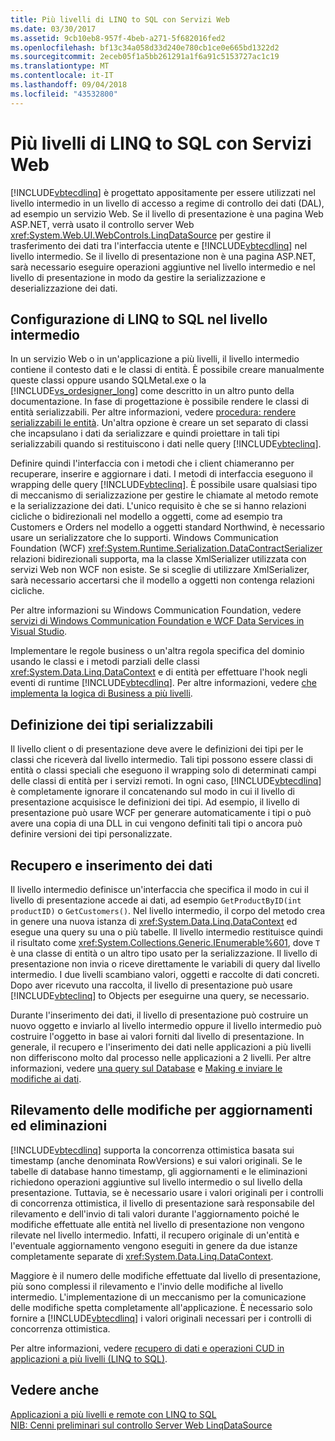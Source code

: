 ```yaml
---
title: Più livelli di LINQ to SQL con Servizi Web
ms.date: 03/30/2017
ms.assetid: 9cb10eb8-957f-4beb-a271-5f682016fed2
ms.openlocfilehash: bf13c34a058d33d240e780cb1ce0e665bd1322d2
ms.sourcegitcommit: 2eceb05f1a5bb261291a1f6a91c5153727ac1c19
ms.translationtype: MT
ms.contentlocale: it-IT
ms.lasthandoff: 09/04/2018
ms.locfileid: "43532800"
---
```

# <a name="linq-to-sql-n-tier-with-web-services"></a>Più livelli di LINQ to SQL con Servizi Web
[!INCLUDE[vbtecdlinq](../../../../../../includes/vbtecdlinq-md.md)] è progettato appositamente per essere utilizzati nel livello intermedio in un livello di accesso a regime di controllo dei dati (DAL), ad esempio un servizio Web. Se il livello di presentazione è una pagina Web ASP.NET, verrà usato il controllo server Web <xref:System.Web.UI.WebControls.LinqDataSource> per gestire il trasferimento dei dati tra l'interfaccia utente e [!INCLUDE[vbtecdlinq](../../../../../../includes/vbtecdlinq-md.md)] nel livello intermedio. Se il livello di presentazione non è una pagina ASP.NET, sarà necessario eseguire operazioni aggiuntive nel livello intermedio e nel livello di presentazione in modo da gestire la serializzazione e deserializzazione dei dati.  
  
## <a name="setting-up-linq-to-sql-on-the-middle-tier"></a>Configurazione di LINQ to SQL nel livello intermedio  
 In un servizio Web o in un'applicazione a più livelli, il livello intermedio contiene il contesto dati e le classi di entità. È possibile creare manualmente queste classi oppure usando SQLMetal.exe o la [!INCLUDE[vs_ordesigner_long](../../../../../../includes/vs-ordesigner-long-md.md)] come descritto in un altro punto della documentazione. In fase di progettazione è possibile rendere le classi di entità serializzabili. Per altre informazioni, vedere [procedura: rendere serializzabili le entità](../../../../../../docs/framework/data/adonet/sql/linq/how-to-make-entities-serializable.md). Un'altra opzione è creare un set separato di classi che incapsulano i dati da serializzare e quindi proiettare in tali tipi serializzabili quando si restituiscono i dati nelle query [!INCLUDE[vbteclinq](../../../../../../includes/vbteclinq-md.md)].  
  
 Definire quindi l'interfaccia con i metodi che i client chiameranno per recuperare, inserire e aggiornare i dati. I metodi di interfaccia eseguono il wrapping delle query [!INCLUDE[vbteclinq](../../../../../../includes/vbteclinq-md.md)]. È possibile usare qualsiasi tipo di meccanismo di serializzazione per gestire le chiamate al metodo remote e la serializzazione dei dati. L'unico requisito è che se si hanno relazioni cicliche o bidirezionali nel modello a oggetti, come ad esempio tra Customers e Orders nel modello a oggetti standard Northwind, è necessario usare un serializzatore che lo supporti. Windows Communication Foundation (WCF) <xref:System.Runtime.Serialization.DataContractSerializer> relazioni bidirezionali supporta, ma la classe XmlSerializer utilizzata con servizi Web non WCF non esiste. Se si sceglie di utilizzare XmlSerializer, sarà necessario accertarsi che il modello a oggetti non contenga relazioni cicliche.  
  
 Per altre informazioni su Windows Communication Foundation, vedere [servizi di Windows Communication Foundation e WCF Data Services in Visual Studio](/visualstudio/data-tools/windows-communication-foundation-services-and-wcf-data-services-in-visual-studio).  
  
 Implementare le regole business o un'altra regola specifica del dominio usando le classi e i metodi parziali delle classi <xref:System.Data.Linq.DataContext> e di entità per effettuare l'hook negli eventi di runtime [!INCLUDE[vbtecdlinq](../../../../../../includes/vbtecdlinq-md.md)]. Per altre informazioni, vedere [che implementa la logica di Business a più livelli](../../../../../../docs/framework/data/adonet/sql/linq/implementing-business-logic-linq-to-sql.md).  
  
## <a name="defining-the-serializable-types"></a>Definizione dei tipi serializzabili  
 Il livello client o di presentazione deve avere le definizioni dei tipi per le classi che riceverà dal livello intermedio. Tali tipi possono essere classi di entità o classi speciali che eseguono il wrapping solo di determinati campi delle classi di entità per i servizi remoti. In ogni caso, [!INCLUDE[vbtecdlinq](../../../../../../includes/vbtecdlinq-md.md)] è completamente ignorare il concatenando sul modo in cui il livello di presentazione acquisisce le definizioni dei tipi. Ad esempio, il livello di presentazione può usare WCF per generare automaticamente i tipi o può avere una copia di una DLL in cui vengono definiti tali tipi o ancora può definire versioni dei tipi personalizzate.  
  
## <a name="retrieving-and-inserting-data"></a>Recupero e inserimento dei dati  
 Il livello intermedio definisce un'interfaccia che specifica il modo in cui il livello di presentazione accede ai dati, ad esempio `GetProductByID(int productID)` o `GetCustomers()`. Nel livello intermedio, il corpo del metodo crea in genere una nuova istanza di <xref:System.Data.Linq.DataContext> ed esegue una query su una o più tabelle. Il livello intermedio restituisce quindi il risultato come <xref:System.Collections.Generic.IEnumerable%601>, dove `T` è una classe di entità o un altro tipo usato per la serializzazione. Il livello di presentazione non invia o riceve direttamente le variabili di query dal livello intermedio. I due livelli scambiano valori, oggetti e raccolte di dati concreti. Dopo aver ricevuto una raccolta, il livello di presentazione può usare [!INCLUDE[vbteclinq](../../../../../../includes/vbteclinq-md.md)] to Objects per eseguirne una query, se necessario.  
  
 Durante l'inserimento dei dati, il livello di presentazione può costruire un nuovo oggetto e inviarlo al livello intermedio oppure il livello intermedio può costruire l'oggetto in base ai valori forniti dal livello di presentazione. In generale, il recupero e l'inserimento dei dati nelle applicazioni a più livelli non differiscono molto dal processo nelle applicazioni a 2 livelli. Per altre informazioni, vedere [una query sul Database](../../../../../../docs/framework/data/adonet/sql/linq/querying-the-database.md) e [Making e inviare le modifiche ai dati](../../../../../../docs/framework/data/adonet/sql/linq/making-and-submitting-data-changes.md).  
  
## <a name="tracking-changes-for-updates-and-deletes"></a>Rilevamento delle modifiche per aggiornamenti ed eliminazioni  
 [!INCLUDE[vbtecdlinq](../../../../../../includes/vbtecdlinq-md.md)] supporta la concorrenza ottimistica basata sui timestamp (anche denominata RowVersions) e sui valori originali. Se le tabelle di database hanno timestamp, gli aggiornamenti e le eliminazioni richiedono operazioni aggiuntive sul livello intermedio o sul livello della presentazione. Tuttavia, se è necessario usare i valori originali per i controlli di concorrenza ottimistica, il livello di presentazione sarà responsabile del rilevamento e dell'invio di tali valori durante l'aggiornamento poiché le modifiche effettuate alle entità nel livello di presentazione non vengono rilevate nel livello intermedio. Infatti, il recupero originale di un'entità e l'eventuale aggiornamento vengono eseguiti in genere da due istanze completamente separate di <xref:System.Data.Linq.DataContext>.  
  
 Maggiore è il numero delle modifiche effettuate dal livello di presentazione, più sono complessi il rilevamento e l'invio delle modifiche al livello intermedio. L'implementazione di un meccanismo per la comunicazione delle modifiche spetta completamente all'applicazione. È necessario solo fornire a [!INCLUDE[vbtecdlinq](../../../../../../includes/vbtecdlinq-md.md)] i valori originali necessari per i controlli di concorrenza ottimistica.  
  
 Per altre informazioni, vedere [recupero di dati e operazioni CUD in applicazioni a più livelli (LINQ to SQL)](../../../../../../docs/framework/data/adonet/sql/linq/data-retrieval-and-cud-operations-in-n-tier-applications.md).  
  
## <a name="see-also"></a>Vedere anche  
 [Applicazioni a più livelli e remote con LINQ to SQL](../../../../../../docs/framework/data/adonet/sql/linq/n-tier-and-remote-applications-with-linq-to-sql.md)  
 [NIB: Cenni preliminari sul controllo Server Web LinqDataSource](https://msdn.microsoft.com/library/104cfc3f-7385-47d3-8a51-830dfa791136)
